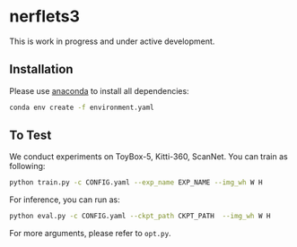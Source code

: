 # nerflets3

This is work in progress and under active development.

## Installation

Please use [anaconda](https://www.anaconda.com/) to install all dependencies:

```bash
conda env create -f environment.yaml
```

## To Test
We conduct experiments on ToyBox-5, Kitti-360, ScanNet. You can train as following:

```bash
python train.py -c CONFIG.yaml --exp_name EXP_NAME --img_wh W H
```

For inference, you can run as:

```bash
python eval.py -c CONFIG.yaml --ckpt_path CKPT_PATH  --img_wh W H
```

For more arguments, please refer to `opt.py`.
